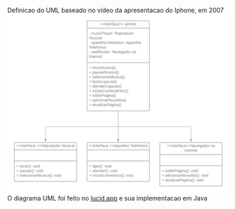 Definicao do UML baseado no vídeo da apresentacao do Iphone, em 2007
![Diagrama UML](https://github.com/ViniciusFaria-png/Desafio-UML-Iphone/blob/main/iphoneUML.png)
O diagrama UML foi feito no [lucid.app](https://lucid.app/documents)
e sua implementacao em Java
